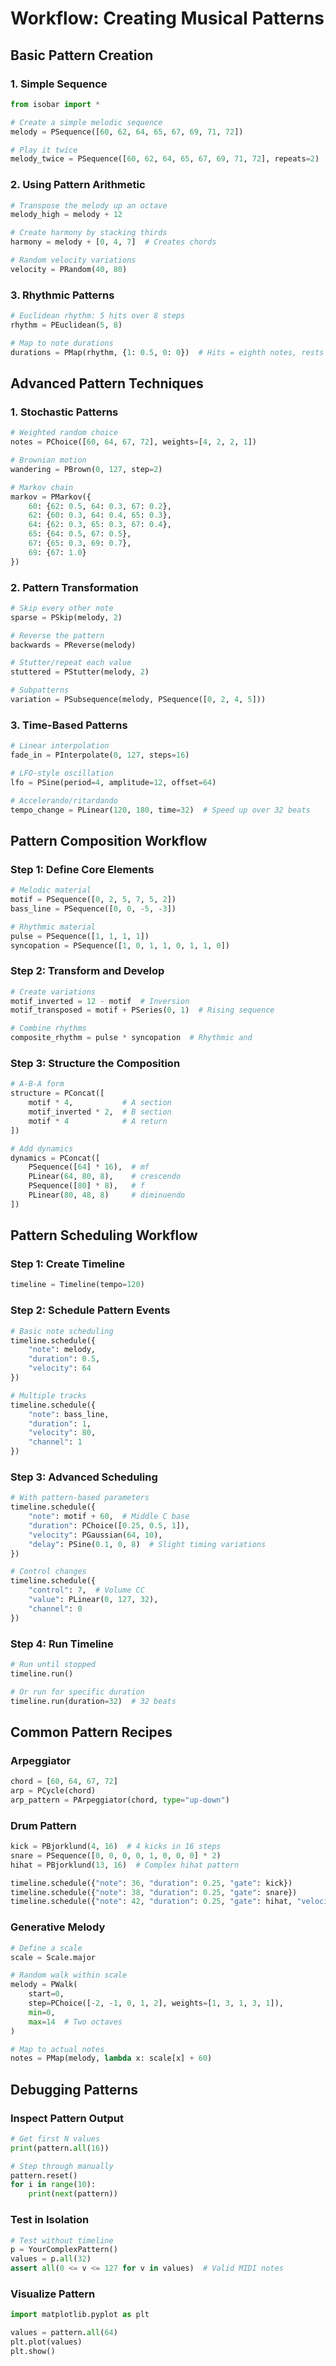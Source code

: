 # Workflow: Creating Musical Patterns

## Basic Pattern Creation

### 1. Simple Sequence
```python
from isobar import *

# Create a simple melodic sequence
melody = PSequence([60, 62, 64, 65, 67, 69, 71, 72])

# Play it twice
melody_twice = PSequence([60, 62, 64, 65, 67, 69, 71, 72], repeats=2)
```

### 2. Using Pattern Arithmetic
```python
# Transpose the melody up an octave
melody_high = melody + 12

# Create harmony by stacking thirds
harmony = melody + [0, 4, 7]  # Creates chords

# Random velocity variations
velocity = PRandom(40, 80)
```

### 3. Rhythmic Patterns
```python
# Euclidean rhythm: 5 hits over 8 steps
rhythm = PEuclidean(5, 8)

# Map to note durations
durations = PMap(rhythm, {1: 0.5, 0: 0})  # Hits = eighth notes, rests = silence
```

## Advanced Pattern Techniques

### 1. Stochastic Patterns
```python
# Weighted random choice
notes = PChoice([60, 64, 67, 72], weights=[4, 2, 2, 1])

# Brownian motion
wandering = PBrown(0, 127, step=2)

# Markov chain
markov = PMarkov({
    60: {62: 0.5, 64: 0.3, 67: 0.2},
    62: {60: 0.3, 64: 0.4, 65: 0.3},
    64: {62: 0.3, 65: 0.3, 67: 0.4},
    65: {64: 0.5, 67: 0.5},
    67: {65: 0.3, 69: 0.7},
    69: {67: 1.0}
})
```

### 2. Pattern Transformation
```python
# Skip every other note
sparse = PSkip(melody, 2)

# Reverse the pattern
backwards = PReverse(melody)

# Stutter/repeat each value
stuttered = PStutter(melody, 2)

# Subpatterns
variation = PSubsequence(melody, PSequence([0, 2, 4, 5]))
```

### 3. Time-Based Patterns
```python
# Linear interpolation
fade_in = PInterpolate(0, 127, steps=16)

# LFO-style oscillation
lfo = PSine(period=4, amplitude=12, offset=64)

# Accelerando/ritardando
tempo_change = PLinear(120, 180, time=32)  # Speed up over 32 beats
```

## Pattern Composition Workflow

### Step 1: Define Core Elements
```python
# Melodic material
motif = PSequence([0, 2, 5, 7, 5, 2])
bass_line = PSequence([0, 0, -5, -3])

# Rhythmic material
pulse = PSequence([1, 1, 1, 1])
syncopation = PSequence([1, 0, 1, 1, 0, 1, 1, 0])
```

### Step 2: Transform and Develop
```python
# Create variations
motif_inverted = 12 - motif  # Inversion
motif_transposed = motif + PSeries(0, 1)  # Rising sequence

# Combine rhythms
composite_rhythm = pulse * syncopation  # Rhythmic and
```

### Step 3: Structure the Composition
```python
# A-B-A form
structure = PConcat([
    motif * 4,           # A section
    motif_inverted * 2,  # B section  
    motif * 4            # A return
])

# Add dynamics
dynamics = PConcat([
    PSequence([64] * 16),  # mf
    PLinear(64, 80, 8),    # crescendo
    PSequence([80] * 8),   # f
    PLinear(80, 48, 8)     # diminuendo
])
```

## Pattern Scheduling Workflow

### Step 1: Create Timeline
```python
timeline = Timeline(tempo=120)
```

### Step 2: Schedule Pattern Events
```python
# Basic note scheduling
timeline.schedule({
    "note": melody,
    "duration": 0.5,
    "velocity": 64
})

# Multiple tracks
timeline.schedule({
    "note": bass_line,
    "duration": 1,
    "velocity": 80,
    "channel": 1
})
```

### Step 3: Advanced Scheduling
```python
# With pattern-based parameters
timeline.schedule({
    "note": motif + 60,  # Middle C base
    "duration": PChoice([0.25, 0.5, 1]),
    "velocity": PGaussian(64, 10),
    "delay": PSine(0.1, 0, 8)  # Slight timing variations
})

# Control changes
timeline.schedule({
    "control": 7,  # Volume CC
    "value": PLinear(0, 127, 32),
    "channel": 0
})
```

### Step 4: Run Timeline
```python
# Run until stopped
timeline.run()

# Or run for specific duration
timeline.run(duration=32)  # 32 beats
```

## Common Pattern Recipes

### Arpeggiator
```python
chord = [60, 64, 67, 72]
arp = PCycle(chord)
arp_pattern = PArpeggiator(chord, type="up-down")
```

### Drum Pattern
```python
kick = PBjorklund(4, 16)  # 4 kicks in 16 steps
snare = PSequence([0, 0, 0, 0, 1, 0, 0, 0] * 2)
hihat = PBjorklund(13, 16)  # Complex hihat pattern

timeline.schedule({"note": 36, "duration": 0.25, "gate": kick})
timeline.schedule({"note": 38, "duration": 0.25, "gate": snare})
timeline.schedule({"note": 42, "duration": 0.25, "gate": hihat, "velocity": PRandom(40, 60)})
```

### Generative Melody
```python
# Define a scale
scale = Scale.major

# Random walk within scale
melody = PWalk(
    start=0,
    step=PChoice([-2, -1, 0, 1, 2], weights=[1, 3, 1, 3, 1]),
    min=0,
    max=14  # Two octaves
)

# Map to actual notes
notes = PMap(melody, lambda x: scale[x] + 60)
```

## Debugging Patterns

### Inspect Pattern Output
```python
# Get first N values
print(pattern.all(16))

# Step through manually
pattern.reset()
for i in range(10):
    print(next(pattern))
```

### Test in Isolation
```python
# Test without timeline
p = YourComplexPattern()
values = p.all(32)
assert all(0 <= v <= 127 for v in values)  # Valid MIDI notes
```

### Visualize Pattern
```python
import matplotlib.pyplot as plt

values = pattern.all(64)
plt.plot(values)
plt.show()
```
